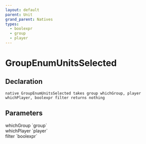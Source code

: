 ```yaml
---
layout: default
parent: Unit
grand_parent: Natives
types:
  - boolexpr
  - group
  - player
---
```


# GroupEnumUnitsSelected

## Declaration

```
native GroupEnumUnitsSelected takes group whichGroup, player whichPlayer, boolexpr filter returns nothing
```

## Parameters
<dl>
  <dt>whichGroup `group`</dt>
  <dd></dd>

  <dt>whichPlayer `player`</dt>
  <dd></dd>

  <dt>filter `boolexpr`</dt>
  <dd></dd>
</dl>